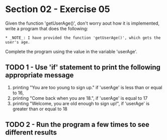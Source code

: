 # Section 02 - Exercise 05

Given the function 'getUserAge()', don't worry aout how it is implemented, write a program that does the following:

    * _NOTE_: I have provided the function 'getUserAge()', which gets the user's age.

Complete the program using the value in the variable  'userAge'.

## TODO 1 - Use 'if' statement to print the following appropriate message

  1. printing "You are too young to sign up." if 'userAge' is less than or equal to 16,
  2. printing "Come back when you are 18.", if 'userAge' is equal to 17
  3. printing "Welcome, you are old enough to sign up!", if 'userAge' is greater than or equal to 18

## TODO 2 - Run the program a few times to see different results
